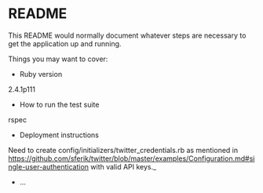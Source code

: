 # README

This README would normally document whatever steps are necessary to get the
application up and running.

Things you may want to cover:

* Ruby version 

2.4.1p111


* How to run the test suite

rspec

* Deployment instructions

Need to create config/initializers/twitter_credentials.rb as mentioned in https://github.com/sferik/twitter/blob/master/examples/Configuration.md#single-user-authentication with valid API keys._

* ...
